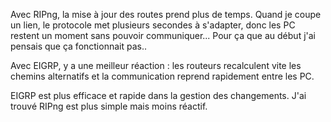 Avec RIPng, la mise à jour des routes prend plus de temps. Quand je coupe un lien, le protocole met plusieurs secondes à s'adapter, donc les PC restent un moment sans pouvoir communiquer... Pour ça que au début j'ai pensais que ça fonctionnait pas..

Avec EIGRP, y a une meilleur réaction :  les routeurs recalculent vite les chemins alternatifs et la communication reprend rapidement entre les PC.

EIGRP est plus efficace et rapide dans la gestion des changements.
J'ai trouvé RIPng est plus simple mais moins réactif.